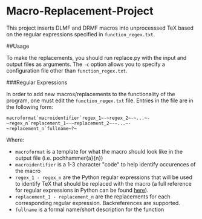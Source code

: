 # Macro-Replacement-Project

This project inserts DLMF and DRMF macros into unprocesssed TeX based on the regular expressions specified in `function_regex.txt`.

##Usage

To make the replacements, you should run replace.py with the input and output files as arguments. The `-c` option allows you to specify a configuration file other than `function_regex.txt`. 

###Regular Expressions

In order to add new macros/replacements to the functionality of the program, one must edit the `function_regex.txt` file. Entries in the file are in the following form:

    macroformat`macroidentifier`regex_1~-~regex_2~-~...~-~regex_n`replacement_1~-~replacement_2~-~...~-~replacement_n`fullname~?~
    
Where:

* `macroformat` is a template for what the macro should look like in the output file (i.e. pochhammer{a}{n})
* `macroidentifier` is a 1-3 character "code" to help identify occurences of the macro
* `regex_1 - regex_n` are the Python regular expressions that will be used to identify TeX that should be replaced with the macro (a full reference for regular expressions in Python can be found [here](https://docs.python.org/3/library/re.html#module-re)).
* `replacement_1 - replacement_n` are the replacements for each corresponding regular expression. Backreferences are supported.
* `fullname` is a formal name/short description for the function
